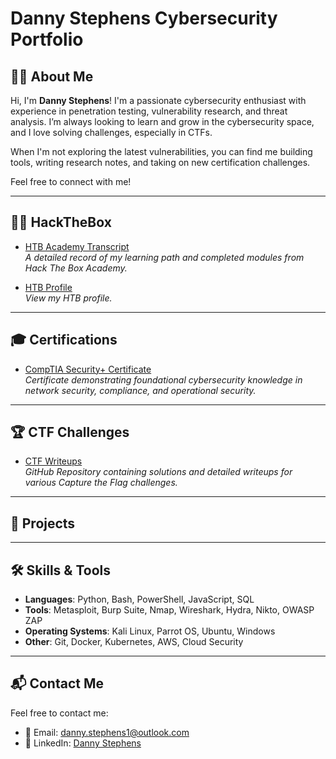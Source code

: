 # Danny Stephens Cybersecurity Portfolio

## 🧑‍💻 About Me

Hi, I'm **Danny Stephens**! I'm a passionate cybersecurity enthusiast with experience in penetration testing, vulnerability research, and threat analysis. I’m always looking to learn and grow in the cybersecurity space, and I love solving challenges, especially in CTFs.  

When I'm not exploring the latest vulnerabilities, you can find me building tools, writing research notes, and taking on new certification challenges.

Feel free to connect with me!

---

## 👨‍💻 HackTheBox

- [HTB Academy Transcript](./HTB%20Academy%20Student%20Transcript%20%281%29.pdf)  
  _A detailed record of my learning path and completed modules from Hack The Box Academy._
  
- [HTB Profile](https://app.hackthebox.com/users/1937417)  
  _View my HTB profile._

---

## 🎓 Certifications

- [CompTIA Security+ Certificate](./LINK-FOR-COMPTIA-CERTIFICATE)  
  _Certificate demonstrating foundational cybersecurity knowledge in network security, compliance, and operational security._

---

## 🏆 CTF Challenges

- [CTF Writeups](https://github.com/DannyStephens/CTF-Writeups/tree/6bf63c17f18217af76279d40bf65b91b96d5ee85)  
  _GitHub Repository containing solutions and detailed writeups for various Capture the Flag challenges._    

---

## 🚀 Projects

---

## 🛠️ Skills & Tools

- **Languages**: Python, Bash, PowerShell, JavaScript, SQL
- **Tools**: Metasploit, Burp Suite, Nmap, Wireshark, Hydra, Nikto, OWASP ZAP
- **Operating Systems**: Kali Linux, Parrot OS, Ubuntu, Windows
- **Other**: Git, Docker, Kubernetes, AWS, Cloud Security

---
## 📬 Contact Me

Feel free to contact me:

- 📧 Email: [danny.stephens1@outlook.com](mailto:danny.stephens1@outlook.com)
- 💼 LinkedIn: [Danny Stephens](https://www.linkedin.com/in/danny-stephens-16870b300/)



